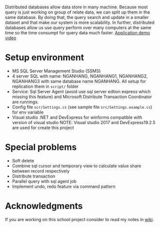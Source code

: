 Distributed databases allow data store in many machine. Because most query is just working on group of relate data, we can split up them in the same database. By doing that, the query search and update in a smaller dataset and that make our system is more scalability. In further, distributed databases allow us use query perform over many computers at the same time so the time consumpt for query data much faster.
[Application demo video](https://youtu.be/JHgNjVjq0k8?si=jQzgMX1BtWvmx111)
# Setup environment
- MS SQL Server Management Studio (SSMS) 
- 4 server SQL with name: NGANHANG, NGANHANG1, NGANHANG2, NGANHANG3 with same database name NGANHANG. All setup for replication them in `script/` folder
- Service: Sql  Server Agent (avoid use sql server edtion express which missing this feature) and Microsoft Distribute Transaction Coordinator are runnings. 
- Config file `scr/Settings.cs` (see sample file `src/Settings.example.cs`) for env variable
- Visual studio .NET and DevExpress for winforms compatible with version of visual studio
NOTE: Visual studio 2017 and DevExpress19.2.5 are used for create this project

# Special problems
- Soft delete 
- Combine sql cursor and temporary view to calculate value share between record respectively
- Distribute transaction
- Parallel query with sql agent job
- Implement undo, redo feature via command pattern
# Acknowledgments
If you are working on this school project consider to read my notes in [wiki](https://github.com/trung-kieen/bank-replication/wiki).
